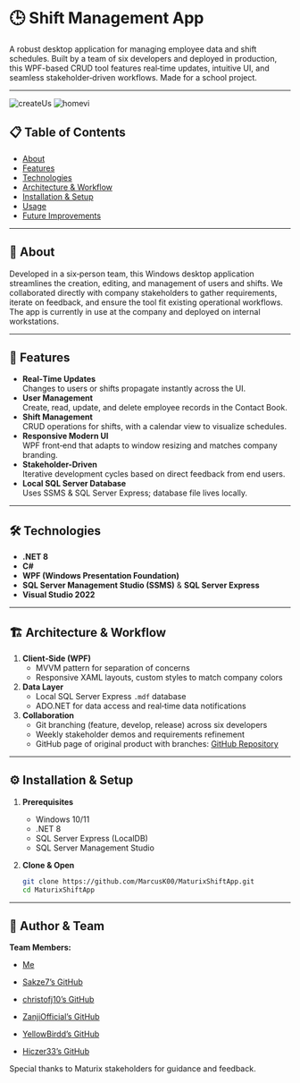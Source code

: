 # 🕒 Shift Management App

A robust desktop application for managing employee data and shift schedules. Built by a team of six developers and deployed in production, this WPF-based CRUD tool features real‑time updates, intuitive UI, and seamless stakeholder‑driven workflows. Made for a school project.

---
![createUs](https://github.com/user-attachments/assets/22332d69-c87a-4667-b8b3-6bdac3106d0d)
![homevi](https://github.com/user-attachments/assets/5828145c-1d40-4c2d-b183-7bd9a0a61c9b)

## 📋 Table of Contents
- [About](#about)  
- [Features](#features)  
- [Technologies](#technologies)  
- [Architecture & Workflow](#architecture--workflow)  
- [Installation & Setup](#installation--setup)  
- [Usage](#usage)  
- [Future Improvements](#future-improvements)  

---

## 🧠 About

Developed in a six‑person team, this Windows desktop application streamlines the creation, editing, and management of users and shifts. We collaborated directly with company stakeholders to gather requirements, iterate on feedback, and ensure the tool fit existing operational workflows. The app is currently in use at the company and deployed on internal workstations.

---

## 🚀 Features

- **Real‑Time Updates**  
  Changes to users or shifts propagate instantly across the UI.  
- **User Management**  
  Create, read, update, and delete employee records in the Contact Book.  
- **Shift Management**  
  CRUD operations for shifts, with a calendar view to visualize schedules.  
- **Responsive Modern UI**  
  WPF front‑end that adapts to window resizing and matches company branding.  
- **Stakeholder-Driven**  
  Iterative development cycles based on direct feedback from end users.  
- **Local SQL Server Database**  
  Uses SSMS & SQL Server Express; database file lives locally.

---

## 🛠️ Technologies

- **.NET 8**  
- **C#**  
- **WPF (Windows Presentation Foundation)**  
- **SQL Server Management Studio (SSMS)** & **SQL Server Express**  
- **Visual Studio 2022**  

---

## 🏗️ Architecture & Workflow

1. **Client‑Side (WPF)**  
   - MVVM pattern for separation of concerns  
   - Responsive XAML layouts, custom styles to match company colors  
2. **Data Layer**  
   - Local SQL Server Express `.mdf` database  
   - ADO.NET for data access and real‑time data notifications  
3. **Collaboration**  
   - Git branching (feature, develop, release) across six developers  
   - Weekly stakeholder demos and requirements refinement
   - GitHub page of original product with branches: [GitHub Repository](https://github.com/Sakze7/Maturix)

---

## ⚙️ Installation & Setup

1. **Prerequisites**  
   - Windows 10/11  
   - .NET 8 
   - SQL Server Express (LocalDB)  
   - SQL Server Management Studio  

2. **Clone & Open**  
   ```bash
   git clone https://github.com/MarcusK00/MaturixShiftApp.git
   cd MaturixShiftApp
   ```
   
---

## 👤 Author & Team
**Team Members:**
- [Me](https://github.com/MarcusK00)
  
- [Sakze7’s GitHub](https://github.com/Sakze7)

- [christofj10’s GitHub](https://github.com/christofj10)

- [ZanjiOfficial’s GitHub](https://github.com/ZanjiOfficial)

- [YellowBirdd’s GitHub](https://github.com/YellowBirdd)

- [Hiczer33’s GitHub](https://github.com/Hiczer33)

Special thanks to Maturix stakeholders for guidance and feedback.
